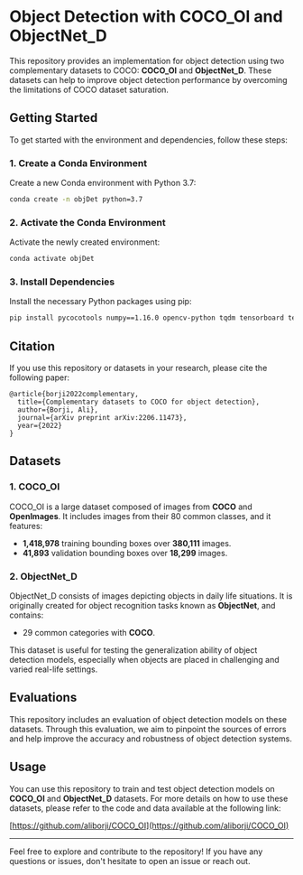 # Object Detection with COCO_OI and ObjectNet_D

This repository provides an implementation for object detection using two complementary datasets to COCO: **COCO_OI** and **ObjectNet_D**. These datasets can help to improve object detection performance by overcoming the limitations of COCO dataset saturation.

## Getting Started

To get started with the environment and dependencies, follow these steps:

### 1. Create a Conda Environment

Create a new Conda environment with Python 3.7:

```bash
conda create -n objDet python=3.7
```

### 2. Activate the Conda Environment

Activate the newly created environment:

```bash
conda activate objDet
```

### 3. Install Dependencies

Install the necessary Python packages using pip:

```bash
pip install pycocotools numpy==1.16.0 opencv-python tqdm tensorboard tensorboardX pyyaml webcolors matplotlib torch==1.4.0 torchvision==0.5.0 boto3
```

## Citation

If you use this repository or datasets in your research, please cite the following paper:

```
@article{borji2022complementary,
  title={Complementary datasets to COCO for object detection},
  author={Borji, Ali},
  journal={arXiv preprint arXiv:2206.11473},
  year={2022}
}
```

## Datasets

### 1. **COCO_OI**

COCO_OI is a large dataset composed of images from **COCO** and **OpenImages**. It includes images from their 80 common classes, and it features:

- **1,418,978** training bounding boxes over **380,111** images.
- **41,893** validation bounding boxes over **18,299** images.

### 2. **ObjectNet_D**

ObjectNet_D consists of images depicting objects in daily life situations. It is originally created for object recognition tasks known as **ObjectNet**, and contains:

- 29 common categories with **COCO**.

This dataset is useful for testing the generalization ability of object detection models, especially when objects are placed in challenging and varied real-life settings.

## Evaluations

This repository includes an evaluation of object detection models on these datasets. Through this evaluation, we aim to pinpoint the sources of errors and help improve the accuracy and robustness of object detection systems.

## Usage

You can use this repository to train and test object detection models on **COCO_OI** and **ObjectNet_D** datasets. For more details on how to use these datasets, please refer to the code and data available at the following link:

[https://github.com/aliborji/COCO_OI](https://github.com/aliborji/COCO_OI)

---

Feel free to explore and contribute to the repository! If you have any questions or issues, don't hesitate to open an issue or reach out.


